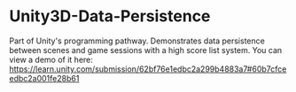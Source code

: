 # Unity3D-Data-Persistence
Part of Unity's programming pathway. Demonstrates data persistence between scenes and game sessions with a high score list system.
You can view a demo of it here: https://learn.unity.com/submission/62bf76e1edbc2a299b4883a7#60b7cfceedbc2a001fe28b61
